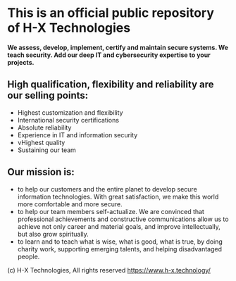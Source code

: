 <h1> This is an official public repository of H-X Technologies</h1>

<strong>We assess, develop, implement, certify and maintain secure systems. 
We teach security. 
Add our deep IT and cybersecurity expertise to your projects.
</strong>

<h2>High qualification, flexibility and reliability are our selling points:</h2>
<ul>
<li>Highest customization and flexibility
<li>International security certifications
<li>Absolute reliability
<li>Experience in IT and information security
<li>vHighest quality
<li>Sustaining our team
</ul>

<h2>Our mission is:</h2>
<ul>
<li>to help our customers and the entire planet to develop secure information technologies. With great satisfaction, we make this world more comfortable and more secure.
<li>to help our team members self-actualize. We are convinced that professional achievements and constructive communications allow us to achieve not only career and material goals, and improve intellectually, but also grow spiritually.
<li>to learn and to teach what is wise, what is good, what is true, by doing charity work, supporting emerging talents, and helping disadvantaged people.
</ul>

(c) H-X Technologies, All rights reserved
https://www.h-x.technology/
